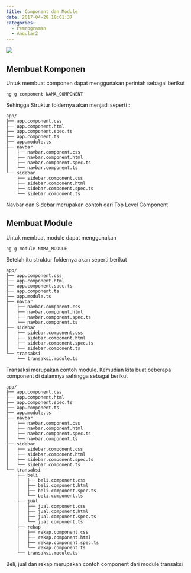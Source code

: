 ```yaml
---
title: Component dan Module
date: 2017-04-28 10:01:37
categories:
  - Pemrograman
  - Angular2
---
```

![](/images/angular2.png)
## Membuat Komponen
Untuk membuat componen dapat menggunakan perintah sebagai berikut
```
ng g component NAMA_COMPONENT
```
Sehingga Struktur foldernya akan menjadi seperti :
```
app/
├── app.component.css
├── app.component.html
├── app.component.spec.ts
├── app.component.ts
├── app.module.ts
├── navbar
│   ├── navbar.component.css
│   ├── navbar.component.html
│   ├── navbar.component.spec.ts
│   └── navbar.component.ts
└── sidebar
    ├── sidebar.component.css
    ├── sidebar.component.html
    ├── sidebar.component.spec.ts
    └── sidebar.component.ts
```
Navbar dan Sidebar merupakan contoh dari Top Level Component

## Membuat Module
Untuk membuat module dapat menggunakan
```
ng g module NAMA_MODULE
```
Setelah itu struktur foldernya akan seperti berikut
```
app/
├── app.component.css
├── app.component.html
├── app.component.spec.ts
├── app.component.ts
├── app.module.ts
├── navbar
│   ├── navbar.component.css
│   ├── navbar.component.html
│   ├── navbar.component.spec.ts
│   └── navbar.component.ts
├── sidebar
│   ├── sidebar.component.css
│   ├── sidebar.component.html
│   ├── sidebar.component.spec.ts
│   └── sidebar.component.ts
└── transaksi
    └── transaksi.module.ts
```
Transaksi merupakan contoh module. Kemudian kita buat beberapa component di dalamnya sehingga sebagai berikut
```
app/
├── app.component.css
├── app.component.html
├── app.component.spec.ts
├── app.component.ts
├── app.module.ts
├── navbar
│   ├── navbar.component.css
│   ├── navbar.component.html
│   ├── navbar.component.spec.ts
│   └── navbar.component.ts
├── sidebar
│   ├── sidebar.component.css
│   ├── sidebar.component.html
│   ├── sidebar.component.spec.ts
│   └── sidebar.component.ts
└── transaksi
    ├── beli
    │   ├── beli.component.css
    │   ├── beli.component.html
    │   ├── beli.component.spec.ts
    │   └── beli.component.ts
    ├── jual
    │   ├── jual.component.css
    │   ├── jual.component.html
    │   ├── jual.component.spec.ts
    │   └── jual.component.ts
    ├── rekap
    │   ├── rekap.component.css
    │   ├── rekap.component.html
    │   ├── rekap.component.spec.ts
    │   └── rekap.component.ts
    └── transaksi.module.ts
```
Beli, jual dan rekap merupakan contoh component dari module transaksi

